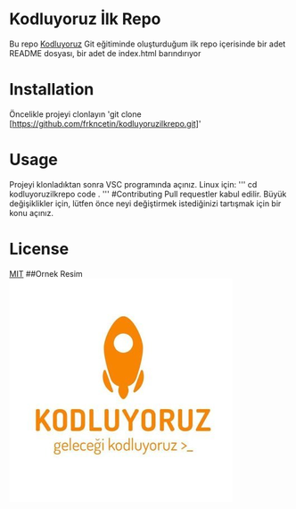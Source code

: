 # Kodluyoruz İlk Repo
Bu repo [Kodluyoruz](www.kodluyoruz.org) Git eğitiminde oluşturduğum ilk repo içerisinde bir adet README dosyası, bir adet de index.html barındırıyor
# Installation
Öncelikle projeyi clonlayın
'git clone [https://github.com/frkncetin/kodluyoruzilkrepo.git]'
# Usage
Projeyi klonladıktan sonra VSC programında açınız.
Linux için:
'''
cd kodluyoruzilkrepo
code .
'''
#Contributing
Pull requestler kabul edilir. Büyük değişiklikler için, lütfen önce neyi değiştirmek istediğinizi tartışmak için bir konu açınız.
# License
[MIT](https://choosealicense.com/licenses/mit/)
##Ornek Resim
![Kodluyoruz Logo](https://raw.githubusercontent.com/Kodluyoruz/taskforce/git/git/markdown-nedir-nasil-kullaniriz-/figures/kodluyoruz_logo.jpg)
